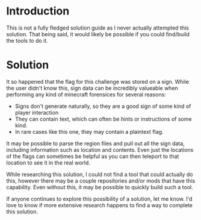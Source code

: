 # Introduction
This is not a fully fledged solution guide as I never actually attempted this solution. That being
said, it would likely be possible if you could find/build the tools to do it.

# Solution
It so happened that the flag for this challenge was stored on a sign. While the user didn't know this, 
sign data can be incredibly valueable when performing any kind of minecraft forensices for several
reasons:
- Signs don't generate naturally, so they are a good sign of some kind of player interaction
- They can contain text, which can often be hints or instructions of some kind.
- In rare cases like this one, they may contain a plaintext flag.

It may be possible to parse the region files and pull out all the sign data, including information
such as location and contents. Even just the locations of the flags can sometimes be helpful as you
can then teleport to that location to see it in the real world.

While researching this solution, I could not find a tool that could actually do this, however there
may be a couple repositories and/or mods that have this capability. Even without this, it may be
possible to quickly build such a tool.

If anyone continues to explore this possibility of a solution, let me know. I'd love to know if
more extensive research happens to find a way to complete this solution.
